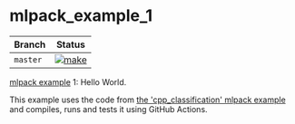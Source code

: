 # mlpack_example_1

Branch  |Status
--------|----------------------
`master`|[![make](https://github.com/richelbilderbeek/mlpack_example_1/actions/workflows/make.yaml/badge.svg?branch=master)](https://github.com/richelbilderbeek/mlpack_example_1/actions/workflows/make.yaml)

[mlpack example](https://github.com/richelbilderbeek/mlpack_examples) 1: Hello World.

This example uses the code from [the 'cpp_classification' mlpack example](https://github.com/BVLC/mlpack/tree/master/examples/cpp_classification)
and compiles, runs and tests it using GitHub Actions.
